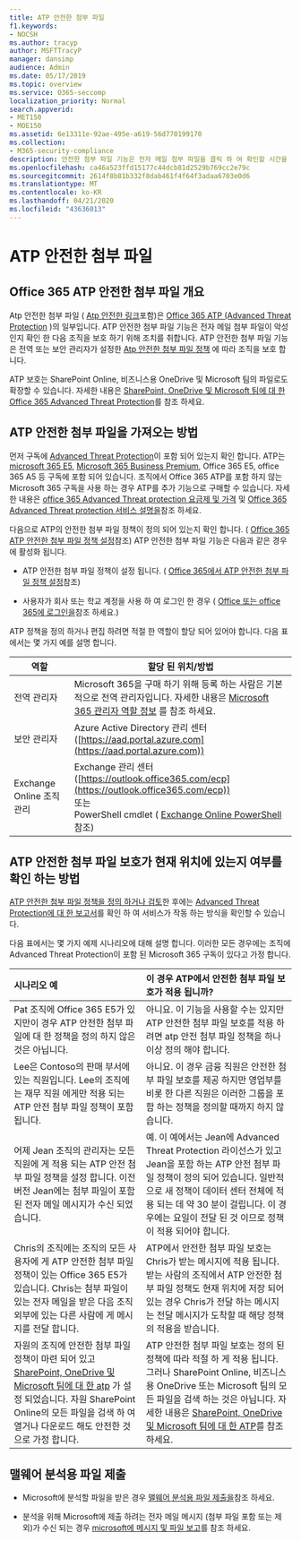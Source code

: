 ```yaml
---
title: ATP 안전한 첨부 파일
f1.keywords:
- NOCSH
ms.author: tracyp
author: MSFTTracyP
manager: dansimp
audience: Admin
ms.date: 05/17/2019
ms.topic: overview
ms.service: O365-seccomp
localization_priority: Normal
search.appverid:
- MET150
- MOE150
ms.assetid: 6e13311e-92ae-495e-a619-56d770199170
ms.collection:
- M365-security-compliance
description: 안전한 첨부 파일 기능은 전자 메일 첨부 파일을 클릭 하 여 확인할 시간을 제공 합니다. 안전한 첨부 파일을 사용 하 여 사용자가 전자 메일로 보내거나 받는 악의적인 파일 로부터 조직을 보호 합니다.
ms.openlocfilehash: ca46a523ffd15177c44dcb81d2529b769cc2e79c
ms.sourcegitcommit: 2614f8b81b332f8dab461f4f64f3adaa6703e0d6
ms.translationtype: MT
ms.contentlocale: ko-KR
ms.lasthandoff: 04/21/2020
ms.locfileid: "43636013"
---
```

# <a name="atp-safe-attachments"></a>ATP 안전한 첨부 파일

## <a name="overview-of-office-365-atp-safe-attachments"></a>Office 365 ATP 안전한 첨부 파일 개요

Atp 안전한 첨부 파일 ( [Atp 안전한 링크](atp-safe-links.md)포함)은 [Office 365 ATP (Advanced Threat Protection](office-365-atp.md) )의 일부입니다. ATP 안전한 첨부 파일 기능은 전자 메일 첨부 파일이 악성 인지 확인 한 다음 조직을 보호 하기 위해 조치를 취합니다. ATP 안전한 첨부 파일 기능은 전역 또는 보안 관리자가 설정한 [Atp 안전한 첨부 파일 정책](set-up-atp-safe-attachments-policies.md) 에 따라 조직을 보호 합니다.

ATP 보호는 SharePoint Online, 비즈니스용 OneDrive 및 Microsoft 팀의 파일로도 확장할 수 있습니다. 자세한 내용은 [SharePoint, OneDrive 및 Microsoft 팀에 대 한 Office 365 Advanced Threat Protection](atp-for-spo-odb-and-teams.md)를 참조 하세요.

## <a name="how-to-get-atp-safe-attachments"></a>ATP 안전한 첨부 파일을 가져오는 방법

먼저 구독에 [Advanced Threat Protection](office-365-atp.md)이 포함 되어 있는지 확인 합니다. ATP는 [microsoft 365 E5](https://www.microsoft.com/microsoft-365/enterprise/home), [Microsoft 365 Business Premium](https://www.microsoft.com/microsoft-365/business), Office 365 E5, office 365 A5 등 구독에 포함 되어 있습니다. 조직에서 Office 365 ATP를 포함 하지 않는 Microsoft 365 구독을 사용 하는 경우 ATP를 추가 기능으로 구매할 수 있습니다. 자세한 내용은 [office 365 Advanced Threat protection 요금제 및 가격](https://products.office.com/exchange/advance-threat-protection) 및 [Office 365 Advanced Threat protection 서비스 설명을](https://docs.microsoft.com/office365/servicedescriptions/office-365-advanced-threat-protection-service-description)참조 하세요.

다음으로 ATP의 안전한 첨부 파일 정책이 정의 되어 있는지 확인 합니다. ( [Office 365 ATP 안전한 첨부 파일 정책 설정](set-up-atp-safe-attachments-policies.md)참조) ATP 안전한 첨부 파일 기능은 다음과 같은 경우에 활성화 됩니다.

- ATP 안전한 첨부 파일 정책이 설정 됩니다. ( [Office 365에서 ATP 안전한 첨부 파일 정책 설정](set-up-atp-safe-attachments-policies.md)참조)

- 사용자가 회사 또는 학교 계정을 사용 하 여 로그인 한 경우 ( [Office 또는 office 365에 로그인을](https://support.office.com/article/b9582171-fd1f-4284-9846-bdd72bb28426)참조 하세요.)

ATP 정책을 정의 하거나 편집 하려면 적절 한 역할이 할당 되어 있어야 합니다. 다음 표에서는 몇 가지 예를 설명 합니다.

|역할|할당 된 위치/방법|
|---------|---------|
|전역 관리자|Microsoft 365을 구매 하기 위해 등록 하는 사람은 기본적으로 전역 관리자입니다. 자세한 내용은 [Microsoft 365 관리자 역할 정보](https://docs.microsoft.com/office365/admin/add-users/about-admin-roles) 를 참조 하세요.|
|보안 관리자|Azure Active Directory 관리 센터 ([https://aad.portal.azure.com](https://aad.portal.azure.com))|
|Exchange Online 조직 관리|Exchange 관리 센터 ([https://outlook.office365.com/ecp](https://outlook.office365.com/ecp)) <br>또는 <br>  PowerShell cmdlet ( [Exchange Online PowerShell](https://docs.microsoft.com/powershell/exchange/exchange-online/exchange-online-powershell)참조)|

## <a name="how-to-know-if-atp-safe-attachments-protection-is-in-place"></a>ATP 안전한 첨부 파일 보호가 현재 위치에 있는지 여부를 확인 하는 방법

[ATP 안전한 첨부 파일 정책을 정의 하거나 검토](set-up-atp-safe-attachments-policies.md)한 후에는 [Advanced Threat Protection에 대 한 보고서](view-reports-for-atp.md)를 확인 하 여 서비스가 작동 하는 방식을 확인할 수 있습니다.

다음 표에서는 몇 가지 예제 시나리오에 대해 설명 합니다. 이러한 모든 경우에는 조직에 Advanced Threat Protection이 포함 된 Microsoft 365 구독이 있다고 가정 합니다.

|**시나리오 예**|**이 경우 ATP에서 안전한 첨부 파일 보호가 적용 됩니까?**|
|:-----|:-----|
|Pat 조직에 Office 365 E5가 있지만이 경우 ATP 안전한 첨부 파일에 대 한 정책을 정의 하지 않은 것은 아닙니다.|아니요. 이 기능을 사용할 수는 있지만 ATP 안전한 첨부 파일 보호를 적용 하려면 atp 안전 첨부 파일 정책을 하나 이상 정의 해야 합니다.|
|Lee은 Contoso의 판매 부서에 있는 직원입니다. Lee의 조직에는 재무 직원 에게만 적용 되는 ATP 안전 첨부 파일 정책이 포함 됩니다.|아니요. 이 경우 금융 직원은 안전한 첨부 파일 보호를 제공 하지만 영업부를 비롯 한 다른 직원은 이러한 그룹을 포함 하는 정책을 정의할 때까지 하지 않습니다.|
|어제 Jean 조직의 관리자는 모든 직원에 게 적용 되는 ATP 안전 첨부 파일 정책을 설정 합니다. 이전 버전 Jean에는 첨부 파일이 포함 된 전자 메일 메시지가 수신 되었습니다.|예. 이 예에서는 Jean에 Advanced Threat Protection 라이선스가 있고 Jean을 포함 하는 ATP 안전 첨부 파일 정책이 정의 되어 있습니다. 일반적으로 새 정책이 데이터 센터 전체에 적용 되는 데 약 30 분이 걸립니다. 이 경우에는 요일이 전달 된 것 이므로 정책이 적용 되어야 합니다.|
|Chris의 조직에는 조직의 모든 사용자에 게 ATP 안전한 첨부 파일 정책이 있는 Office 365 E5가 있습니다. Chris는 첨부 파일이 있는 전자 메일을 받은 다음 조직 외부에 있는 다른 사람에 게 메시지를 전달 합니다.|ATP에서 안전한 첨부 파일 보호는 Chris가 받는 메시지에 적용 됩니다. 받는 사람의 조직에서 ATP 안전한 첨부 파일 정책도 현재 위치에 저장 되어 있는 경우 Chris가 전달 하는 메시지는 전달 메시지가 도착할 때 해당 정책의 적용을 받습니다.|
|자원의 조직에 안전한 첨부 파일 정책이 마련 되어 있고 [SharePoint, OneDrive 및 Microsoft 팀에 대 한 atp](atp-for-spo-odb-and-teams.md) 가 설정 되었습니다. 자원 SharePoint Online의 모든 파일을 검색 하 여 열거나 다운로드 해도 안전한 것으로 가정 합니다.|ATP 안전한 첨부 파일 보호는 정의 된 정책에 따라 적절 하 게 적용 됩니다. 그러나 SharePoint Online, 비즈니스용 OneDrive 또는 Microsoft 팀의 모든 파일을 검색 하는 것은 아닙니다. 자세한 내용은 [SharePoint, OneDrive 및 Microsoft 팀에 대 한 ATP](atp-for-spo-odb-and-teams.md)를 참조 하세요.|

## <a name="submitting-files-for-malware-analysis"></a>맬웨어 분석용 파일 제출

- Microsoft에 분석할 파일을 받은 경우 [맬웨어 분석용 파일 제출을](https://aka.ms/wdsi/submit)참조 하세요.

- 분석을 위해 Microsoft에 제출 하려는 전자 메일 메시지 (첨부 파일 포함 또는 제외)가 수신 되는 경우 [microsoft에 메시지 및 파일 보고](report-junk-email-messages-to-microsoft.md)를 참조 하세요.
